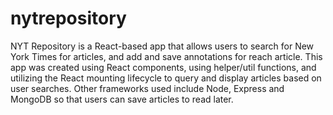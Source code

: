 # nytrepository

NYT Repository is a React-based app that allows users to search for New York Times for articles, and add and save annotations for reach article. This app was created using React components, using helper/util functions, and utilizing the React mounting lifecycle to query and display articles based on user searches. Other frameworks used include Node, Express and MongoDB so that users can save articles to read later.